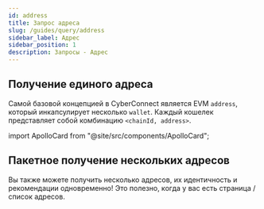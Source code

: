 ```yaml
---
id: address
title: Запрос адреса
slug: /guides/query/address
sidebar_label: Адрес
sidebar_position: 1
description: Запросы - Адрес
---
```


## Получение единого адреса

Самой базовой концепцией в CyberConnect является EVM `address`, который инкапсулирует несколько `wallet`. Каждый кошелек представляет собой комбинацию `<chainId, address>`.

import ApolloCard from "@site/src/components/ApolloCard";

<ApolloCard queryName="getAddressByEVMWallet" />

## Пакетное получение нескольких адресов

Вы также можете получить несколько адресов, их идентичность и рекомендации одновременно! Это полезно, когда у вас есть страница / список адресов.

<ApolloCard queryName="batchGetAddressByEVMWallet" />
